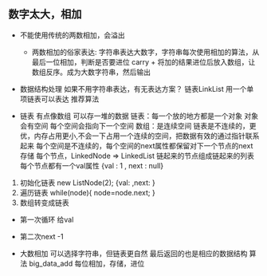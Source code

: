 ## 数字太大，相加
- 不能使用传统的两数相加，会溢出
  - 两数相加的俗家表达:
    字符串表达大数字，字符串每次使用相加的算法，从最后一位相加，判断是否要进位
    carry + 将加的结果进位后放入数组，让数组反序。成为大数字符串，然后输出

- 数据结构处理
  如果不用字符串表达，有无表达方案？
  链表LinkList  用一个单项链表可以表达
  推荐算法

- 链表 有点像数组 可以存一堆的数据
    链表：每一个放的地方都是一个对象 对象会有空间  每个空间会指向下一个空间
    数组：是连续空间 
    链表是不连续的，更优，内存占用更小,不会一下占用一个连续的空间，把数据有效的通过指针联系起来
    每个空间是不连续的，每个空间的next属性都保留对下一个节点的next存储
    每个节点，LinkedNode => LinkedList 链起来的节点组成链起来的列表
    每个节点都有一个val属性 {val : 1 , next : null}
    
1. 初始化链表 new ListNode(2);
  {val: ,next: }
2. 遍历链表
  while(node){
    node=node.next;
  }
3. 数组转变成链表
  - 第一次循环 给val
  - 第二次next -1 

- 大数相加 可以选择字符串，但链表更自然
  最后返回的也是相应的数据结构 
  算法 big_data_add 每位相加，存储，进位
